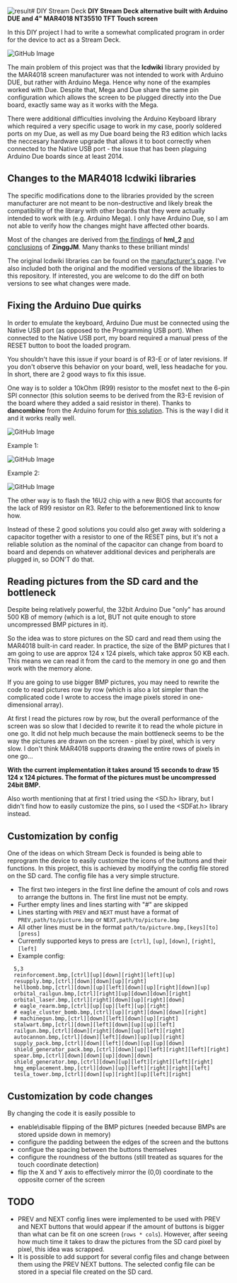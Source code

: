 ![result](https://github.com/kaydol/diystreamdeck/assets/7866468/02087b67-d27b-4999-990d-53fe20a51be0)# DIY Stream Deck
__DIY Stream Deck alternative built with Arduino DUE and 4" MAR4018 NT35510 TFT Touch screen__

In this DIY project I had to write a somewhat complicated program in order for the device to act as a Stream Deck.

![GitHub Image](/README/result.jpg)

The main problem of this project was that the __lcdwiki__ library provided by the MAR4018 screen manufacturer was not intended to work with Arduino DUE, but rather with Arduino Mega. Hence why none of the examples worked with Due. Despite that, Mega and Due share the same pin configuration which allows the screen to be plugged directly into the Due board, exactly same way as it works with the Mega.

There were additional difficulties involving the Arduino Keyboard library which required a very specific usage to work in my case, poorly soldered ports on my Due, as well as my Due board being the R3 edition which lacks the neccesary hardware upgrade that allows it to boot correctly when connected to the Native USB port - the issue that has been plaguing Arduino Due boards since at least 2014.

## Changes to the MAR4018 lcdwiki libraries
The specific modifications done to the libraries provided by the screen manufacturer are not meant to be non-destructive and likely break the compatibility of the library with other boards that they were actually intended to work with (e.g. Arduino Mega). I only have Arduino Due, so I am not able to verify how the changes might have affected other boards. 

Most of the changes are derived from [the findings](https://forum.arduino.cc/t/arduino-due-and-nt35510-tft-screen/1131769/3) of __hml_2__ [and conclusions](https://forum.arduino.cc/t/mega-tft-shield-used-on-arduino-due/1134353/9) of __ZinggJM__. Many thanks to these brilliant minds!

The original lcdwiki libraries can be found on the [manufacturer's page](http://www.lcdwiki.com/4.0inch_Arduino_Display-Mega2560_NT35510). I've also included both the original and the modified versions of the libraries to this repository. If interested, you are welcome to do the diff on both versions to see what changes were made.

## Fixing the Arduino Due quirks
In order to emulate the keyboard, Arduino Due must be connected using the Native USB port (as opposed to the Programming USB port). When connected to the Native USB port, my board required a manual press of the RESET button to boot the loaded program. 

You shouldn't have this issue if your board is of R3-E or of later revisions. If you don't observe this behavior on your board, well, less headache for you. In short, there are 2 good ways to fix this issue. 

One way is to solder a 10kOhm (R99) resistor to the mosfet next to the 6-pin SPI connector (this solution seems to be derived from the R3-E revision of the board where they added a said resistor in there). Thanks to __dancombine__ from the Arduino forum for [this solution](https://forum.arduino.cc/t/due-wont-start-after-power-off-on-have-to-reset/247763/44). This is the way I did it and it works really well.

![GitHub Image](/README/before_soldering.jpeg)

Example 1: 

![GitHub Image](/README/after_soldering.jpeg)

Example 2:

![GitHub Image](/README/after_soldering_dip.jpeg)

The other way is to flash the 16U2 chip with a new BIOS that accounts for the lack of R99 resistor on R3. Refer to the beforementioned link to know how.

Instead of these 2 good solutions you could also get away with soldering a capacitor together with a resistor to one of the RESET pins, but it's not a reliable solution as the nominal of the capacitor can change from board to board and depends on whatever additional devices and peripherals are plugged in, so DON'T do that.

## Reading pictures from the SD card and the bottleneck
Despite being relatively powerful, the 32bit Arduino Due "only" has around 500 KB of memory (which is a lot, BUT not quite enough to store uncompressed BMP pictures in it).

So the idea was to store pictures on the SD card and read them using the MAR4018 built-in card reader. In practice, the size of the BMP pictures that I am going to use are approx 124 x 124 pixels, which take approx 50 KB each. This means we can read it from the card to the memory in one go and then work with the memory alone. 

If you are going to use bigger BMP pictures, you may need to rewrite the code to read pictures row by row (which is also a lot simpler than the complicated code I wrote to access the image pixels stored in one-dimensional array).

At first I read the pictures row by row, but the overall performance of the screen was so slow that I decided to rewrite it to read the whole picture in one go. It did not help much because the main bottleneck seems to be the way the pictures are drawn on the screen - pixel by pixel, which is very slow. I don't think MAR4018 supports drawing the entire rows of pixels in one go...

__With the current implementation it takes around 15 seconds to draw 15 124 x 124 pictures. The format of the pictures must be uncompressed 24bit BMP.__

Also worth mentioning that at first I tried using the <SD.h> library, but I didn't find how to easily customize the pins, so I used the <SDFat.h> library instead.

## Customization by config
One of the ideas on which Stream Deck is founded is being able to reprogram the device to easily customize the icons of the buttons and their functions. In this project, this is achieved by modifying the config file stored on the SD card. The config file has a very simple structure. 

* The first two integers in the first line define the amount of cols and rows to arrange the buttons in. The first line must not be empty.
* Further empty lines and lines starting with "#" are skipped
* Lines starting with `PREV` and `NEXT` must have a format of `PREV,path/to/picture.bmp` or `NEXT,path/to/picture.bmp` 
* All other lines must be in the format `path/to/picture.bmp,[keys][to][press]`
* Currently supported keys to press are `[ctrl]`, `[up]`, `[down]`, `[right]`, `[left]`
* Example config:
```
  5,3
  reinforcement.bmp,[ctrl][up][down][right][left][up]
  resupply.bmp,[ctrl][down][down][up][right]
  hellbomb.bmp,[ctrl][down][up][left][down][up][right][down][up]
  orbital_railgun.bmp,[ctrl][right][up][down][down][right]
  orbital_laser.bmp,[ctrl][right][down][up][right][down]
  # eagle_rearm.bmp,[ctrl][up][up][left][up][right]
  # eagle_cluster_bomb.bmp,[ctrl][up][right][down][down][right]
  # machinegun.bmp,[ctrl][down][left][down][up][right]
  stalwart.bmp,[ctrl][down][left][down][up][up][left]
  railgun.bmp,[ctrl][down][right][down][up][left][right]
  autocannon.bmp,[ctrl][down][left][down][up][up][right]
  supply_pack.bmp,[ctrl][down][left][down][up][up][down]
  shield_generator_pack.bmp,[ctrl][down][up][left][right][left][right]
  spear.bmp,[ctrl][down][down][up][down][down]
  shield_generator.bmp,[ctrl][down][up][left][right][left][right]
  hmg_emplacement.bmp,[ctrl][down][up][left][right][right][left]
  tesla_tower.bmp,[ctrl][down][up][right][up][left][right]
```

## Customization by code changes
By changing the code it is easily possible to 
* enable\disable flipping of the BMP pictures (needed because BMPs are stored upside down in memory)
* configure the padding between the edges of the screen and the buttons
* configue the spacing between the buttons themselves
* configure the roundness of the buttons (still treated as squares for the touch coordinate detection)
* flip the X and Y axis to effectively mirror the (0,0) coordinate to the opposite corner of the screen

## TODO 
* PREV and NEXT config lines were implemented to be used with PREV and NEXT buttons that would appear if the amount of buttons is bigger than what can be fit on one screen (`rows * cols`). However, after seeing how much time it takes to draw the pictures from the SD card pixel by pixel, this idea was scrapped.
* It is possible to add support for several config files and change between them using the PREV NEXT buttons. The selected config file can be stored in a special file created on the SD card.





